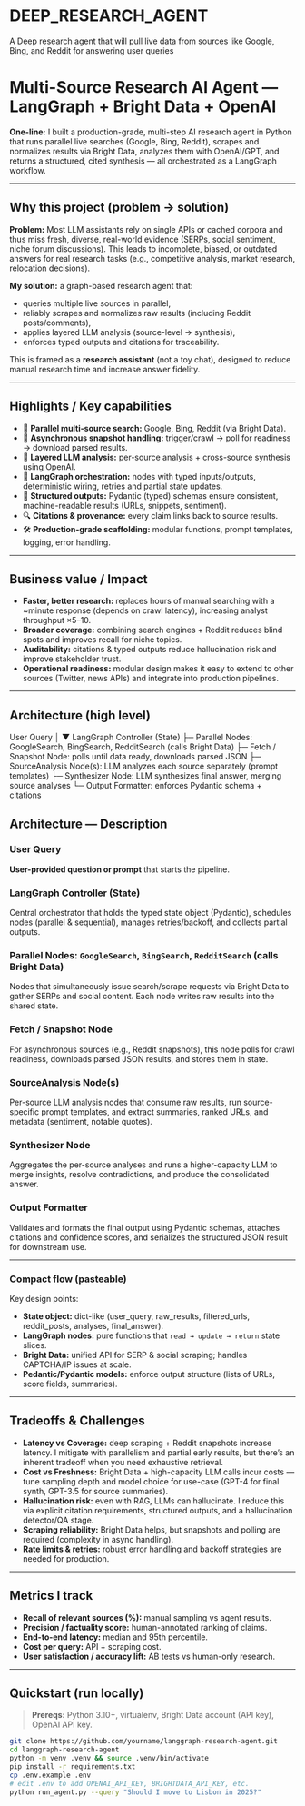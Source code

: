 # DEEP_RESEARCH_AGENT
A Deep research agent that will pull live data from sources like Google, Bing, and Reddit for answering user queries
# Multi-Source Research AI Agent — LangGraph + Bright Data + OpenAI

**One-line:** I built a production-grade, multi-step AI research agent in Python that runs parallel live searches (Google, Bing, Reddit), scrapes and normalizes results via Bright Data, analyzes them with OpenAI/GPT, and returns a structured, cited synthesis — all orchestrated as a LangGraph workflow.

---

## Why this project (problem → solution)
**Problem:** Most LLM assistants rely on single APIs or cached corpora and thus miss fresh, diverse, real-world evidence (SERPs, social sentiment, niche forum discussions). This leads to incomplete, biased, or outdated answers for real research tasks (e.g., competitive analysis, market research, relocation decisions).

**My solution:** a graph-based research agent that:
- queries multiple live sources in parallel,
- reliably scrapes and normalizes raw results (including Reddit posts/comments),
- applies layered LLM analysis (source-level → synthesis),
- enforces typed outputs and citations for traceability.

This is framed as a **research assistant** (not a toy chat), designed to reduce manual research time and increase answer fidelity.

---

## Highlights / Key capabilities
- 🚀 **Parallel multi-source search:** Google, Bing, Reddit (via Bright Data).
- 🔄 **Asynchronous snapshot handling:** trigger/crawl → poll for readiness → download parsed results.
- 🧠 **Layered LLM analysis:** per-source analysis + cross-source synthesis using OpenAI.
- 🧩 **LangGraph orchestration:** nodes with typed inputs/outputs, deterministic wiring, retries and partial state updates.
- 📐 **Structured outputs:** Pydantic (typed) schemas ensure consistent, machine-readable results (URLs, snippets, sentiment).
- 🔍 **Citations & provenance:** every claim links back to source results.
- 🛠️ **Production-grade scaffolding:** modular functions, prompt templates, logging, error handling.

---

## Business value / Impact
- **Faster, better research:** replaces hours of manual searching with a ~minute response (depends on crawl latency), increasing analyst throughput ×5–10.  
- **Broader coverage:** combining search engines + Reddit reduces blind spots and improves recall for niche topics.  
- **Auditability:** citations & typed outputs reduce hallucination risk and improve stakeholder trust.  
- **Operational readiness:** modular design makes it easy to extend to other sources (Twitter, news APIs) and integrate into production pipelines.

---

## Architecture (high level)
User Query
│
▼
LangGraph Controller (State)
├─ Parallel Nodes: GoogleSearch, BingSearch, RedditSearch (calls Bright Data)
├─ Fetch / Snapshot Node: polls until data ready, downloads parsed JSON
├─ SourceAnalysis Node(s): LLM analyzes each source separately (prompt templates)
├─ Synthesizer Node: LLM synthesizes final answer, merging source analyses
└─ Output Formatter: enforces Pydantic schema + citations

## Architecture — Description

### User Query  
**User-provided question or prompt** that starts the pipeline.

### LangGraph Controller (State)  
Central orchestrator that holds the typed state object (Pydantic), schedules nodes (parallel & sequential), manages retries/backoff, and collects partial outputs.

### Parallel Nodes: `GoogleSearch`, `BingSearch`, `RedditSearch` (calls Bright Data)  
Nodes that simultaneously issue search/scrape requests via Bright Data to gather SERPs and social content. Each node writes raw results into the shared state.

### Fetch / Snapshot Node  
For asynchronous sources (e.g., Reddit snapshots), this node polls for crawl readiness, downloads parsed JSON results, and stores them in state.

### SourceAnalysis Node(s)  
Per-source LLM analysis nodes that consume raw results, run source-specific prompt templates, and extract summaries, ranked URLs, and metadata (sentiment, notable quotes).

### Synthesizer Node  
Aggregates the per-source analyses and runs a higher-capacity LLM to merge insights, resolve contradictions, and produce the consolidated answer.

### Output Formatter  
Validates and formats the final output using Pydantic schemas, attaches citations and confidence scores, and serializes the structured JSON result for downstream use.

---

### Compact flow (pasteable)



Key design points:
- **State object:** dict-like (user_query, raw_results, filtered_urls, reddit_posts, analyses, final_answer).
- **LangGraph nodes:** pure functions that `read → update → return` state slices.
- **Bright Data:** unified API for SERP & social scraping; handles CAPTCHA/IP issues at scale.
- **Pedantic/Pydantic models:** enforce output structure (lists of URLs, score fields, summaries).

---

## Tradeoffs & Challenges
- **Latency vs Coverage:** deep scraping + Reddit snapshots increase latency. I mitigate with parallelism and partial early results, but there’s an inherent tradeoff when you need exhaustive retrieval.  
- **Cost vs Freshness:** Bright Data + high-capacity LLM calls incur costs — tune sampling depth and model choice for use-case (GPT-4 for final synth, GPT-3.5 for source summaries).  
- **Hallucination risk:** even with RAG, LLMs can hallucinate. I reduce this via explicit citation requirements, structured outputs, and a hallucination detector/QA stage.  
- **Scraping reliability:** Bright Data helps, but snapshots and polling are required (complexity in async handling).  
- **Rate limits & retries:** robust error handling and backoff strategies are needed for production.

---

## Metrics I track
- **Recall of relevant sources (%):** manual sampling vs agent results.  
- **Precision / factuality score:** human-annotated ranking of claims.  
- **End-to-end latency:** median and 95th percentile.  
- **Cost per query:** API + scraping cost.  
- **User satisfaction / accuracy lift:** AB tests vs human-only research.

---

## Quickstart (run locally)
> **Prereqs:** Python 3.10+, virtualenv, Bright Data account (API key), OpenAI API key.

```bash
git clone https://github.com/yourname/langgraph-research-agent.git
cd langgraph-research-agent
python -m venv .venv && source .venv/bin/activate
pip install -r requirements.txt
cp .env.example .env
# edit .env to add OPENAI_API_KEY, BRIGHTDATA_API_KEY, etc.
python run_agent.py --query "Should I move to Lisbon in 2025?"
```

